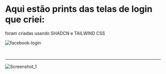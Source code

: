 <h1>Aqui estão prints das telas de login que criei:</h1>
<p>foram criadas usando SHADCN e TAILWIND CSS</p>

![facebook-login](https://github.com/Luiz-HQ/Login-Interface/assets/127171558/ce037ce9-f49b-47dc-be46-543092613c37)

<br>
<hr>

![Screenshot_1](https://github.com/Luiz-HQ/Login-Interface/assets/127171558/b981b1e9-fbd8-4450-9edf-fd9e42397031)
